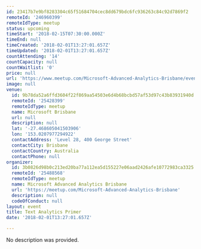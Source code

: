 ```yaml
---
id: 23417b7e9bf8283304c65f51684704cec8dd679bdc6fc936263c84c92d7869f2
remoteId: '246960399'
remoteIdType: meetup
status: upcoming
timeStart: '2018-02-15T07:30:00.000Z'
timeEnd: null
timeCreated: '2018-02-01T13:27:01.657Z'
timeUpdated: '2018-02-01T13:27:01.657Z'
countAttending: '14'
countCapacity: null
countWaitlist: '0'
price: null
url: 'https://www.meetup.com/Microsoft-Advanced-Analytics-Brisbane/events/246960399/'
image: null
venue:
  id: 9b78da52a6ffd3604f22f869aa54503e6d4b68bcbd57af53d97c43b83931940d
  remoteId: '25428399'
  remoteIdType: meetup
  name: Microsoft Brisbane
  url: null
  description: null
  lat: '-27.468605041503906'
  lon: '153.0207977294922'
  contactAddress: 'Level 28, 400 George Street'
  contactCity: Brisbane
  contactCountry: Australia
  contactPhone: null
organizer:
  id: 3b0826d98b0c213ed20ba77a112ea5d155227e06aad2426afe10772983ca3325
  remoteId: '25488568'
  remoteIdType: meetup
  name: Microsoft Advanced Analytics Brisbane
  url: 'https://meetup.com/Microsoft-Advanced-Analytics-Brisbane'
  description: null
  codeOfConduct: null
layout: event
title: Text Analytics Primer
date: '2018-02-01T13:27:01.657Z'

---
```

No description was provided.
